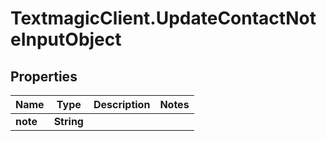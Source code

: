 # TextmagicClient.UpdateContactNoteInputObject

## Properties
Name | Type | Description | Notes
------------ | ------------- | ------------- | -------------
**note** | **String** |  | 


